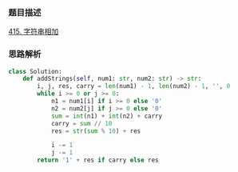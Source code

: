 

### 题目描述

[415. 字符串相加](https://leetcode.cn/problems/add-strings/)

### 思路解析

```python
class Solution:
    def addStrings(self, num1: str, num2: str) -> str:
        i, j, res, carry = len(num1) - 1, len(num2) - 1, '', 0
        while i >= 0 or j >= 0:
            n1 = num1[i] if i >= 0 else '0'
            n2 = num2[j] if j >= 0 else '0'
            sum = int(n1) + int(n2) + carry
            carry = sum // 10
            res = str(sum % 10) + res

            i -= 1
            j -= 1
        return '1' + res if carry else res

```

